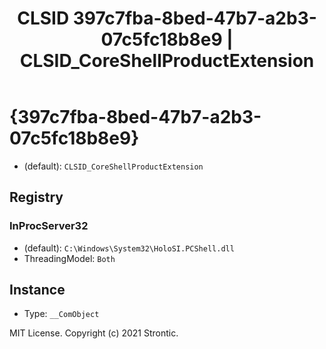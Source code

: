 ﻿---
title: "CLSID 397c7fba-8bed-47b7-a2b3-07c5fc18b8e9 | CLSID_CoreShellProductExtension"
excerpt: What is COM-Object CLSID 397c7fba-8bed-47b7-a2b3-07c5fc18b8e9?
---

# {397c7fba-8bed-47b7-a2b3-07c5fc18b8e9}

* (default): `CLSID_CoreShellProductExtension`

## Registry


### InProcServer32

* (default): `C:\Windows\System32\HoloSI.PCShell.dll`
* ThreadingModel: `Both`

## Instance

* Type: `__ComObject`

MIT License. Copyright (c) 2021 Strontic.


